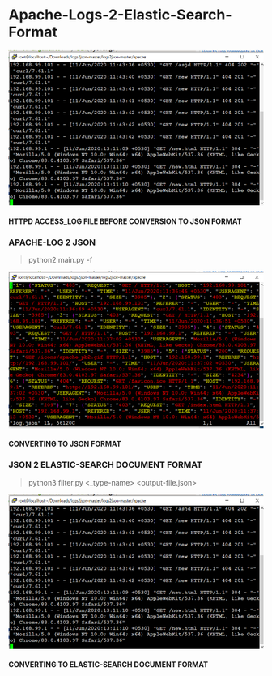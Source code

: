
# Apache-Logs-2-Elastic-Search-Format




<img src="https://github.com/raghav1674/Apache-log2Elasticformat/blob/master/log-apache-task/at-present-access-log.PNG"/>
   


####  HTTPD ACCESS_LOG FILE BEFORE CONVERSION TO JSON FORMAT
    
    
### APACHE-LOG 2 JSON

 
>python2 main.py -f <log-file>
   
   
 <img src="https://github.com/raghav1674/Apache-log2Elasticformat/blob/master/log-apache-task/log-json-1.PNG"/>
    
 #### CONVERTING TO  JSON FORMAT
    


### JSON 2 ELASTIC-SEARCH DOCUMENT FORMAT

 >python3 filter.py <json-converted-log-file>   <_type-name>  <output-file.json>
    
   
   <img src="https://github.com/raghav1674/Apache-log2Elasticformat/blob/master/log-apache-task/at-present-access-log.PNG"/>
    
    
  #### CONVERTING TO  ELASTIC-SEARCH DOCUMENT FORMAT
    
